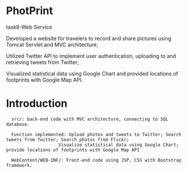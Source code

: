 # PhotPrint
task8-Web Service



Developed a website for travelers to record and share pictures using Tomcat Servlet and MVC architecture;

Utilized Twitter API to implement user authentication, uploading to and retrieving tweets from Twitter;

Visualized statistical data using Google Chart and provided locations of footprints with Google Map API.


# Introduction
      src/: back-end code with MVC architecture, connecting to SQL database.

      Function implemented: Upload photos and tweets to Twitter; Search tweets from Twitter; Search photos from Flickr;
                        Visualize statistical data using Google Chart; provide locations of footprints with Google Map API
                        
      WebContent/WEB-INF/: Front-end code using JSP, CSS with Bootstrap framework.
